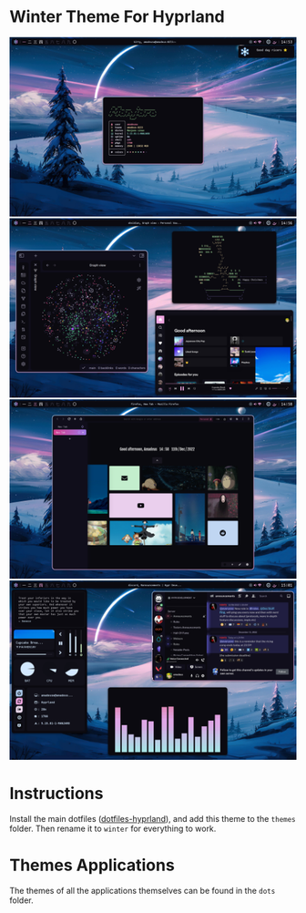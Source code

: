 # Winter Theme For Hyprland
![](assets/image_1.png)
![](assets/image_2.png)
![](assets/image_3.png)
![](assets/image_4.png)
# Instructions
Install the main dotfiles ([dotfiles-hyprland](https://github.com/AmadeusWM/dotfiles-hyprland)), and add this theme to the `themes` folder. Then rename it to `winter` for everything to work.
# Themes Applications
The themes of all the applications themselves can be found in the `dots` folder.
